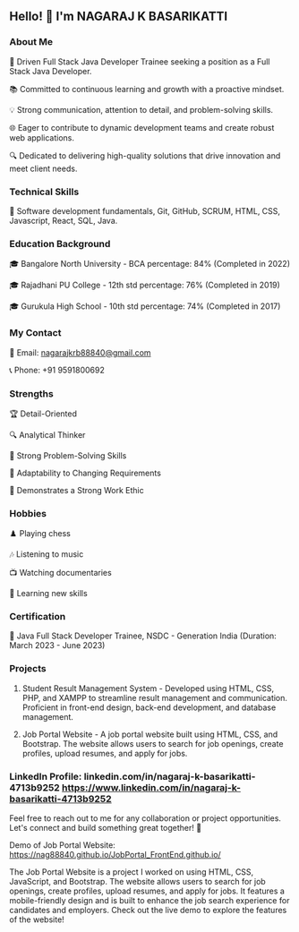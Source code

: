## Hello! 👋 I'm NAGARAJ K BASARIKATTI

### About Me
🚀 Driven Full Stack Java Developer Trainee seeking a position as a Full Stack Java Developer.

📚 Committed to continuous learning and growth with a proactive mindset.

💡 Strong communication, attention to detail, and problem-solving skills.

🌐 Eager to contribute to dynamic development teams and create robust web applications.

🔍 Dedicated to delivering high-quality solutions that drive innovation and meet client needs.

### Technical Skills
🔧 Software development fundamentals, Git, GitHub, SCRUM, HTML, CSS, Javascript, React, SQL, Java.

### Education Background
🎓 Bangalore North University - BCA percentage: 84% (Completed in 2022)

🎓 Rajadhani PU College - 12th std percentage: 76% (Completed in 2019)

🎓 Gurukula High School - 10th std percentage: 74% (Completed in 2017)

### My Contact
📧 Email: nagarajkrb88840@gmail.com

📞 Phone: +91 9591800692

### Strengths
🏆 Detail-Oriented

🔍 Analytical Thinker

💪 Strong Problem-Solving Skills

🔄 Adaptability to Changing Requirements

💼 Demonstrates a Strong Work Ethic

### Hobbies
♟️ Playing chess

🎶 Listening to music

📺 Watching documentaries

📖 Learning new skills

### Certification
📜 Java Full Stack Developer Trainee, NSDC - Generation India (Duration: March 2023 - June 2023)

### Projects
1. Student Result Management System - Developed using HTML, CSS, PHP, and XAMPP to streamline result management and communication. Proficient in front-end design, back-end development, and database management.

2. Job Portal Website - A job portal website built using HTML, CSS, and Bootstrap. The website allows users to search for job openings, create profiles, upload resumes, and apply for jobs.

### LinkedIn Profile: linkedin.com/in/nagaraj-k-basarikatti-4713b9252 https://www.linkedin.com/in/nagaraj-k-basarikatti-4713b9252 

Feel free to reach out to me for any collaboration or project opportunities. Let's connect and build something great together! 🌟

Demo of Job Portal Website:  https://nag88840.github.io/JobPortal_FrontEnd.github.io/ 

The Job Portal Website is a project I worked on using HTML, CSS, JavaScript, and Bootstrap. The website allows users to search for job openings, create profiles, upload resumes, and apply for jobs. It features a mobile-friendly design and is built to enhance the job search experience for candidates and employers. Check out the live demo to explore the features of the website!
